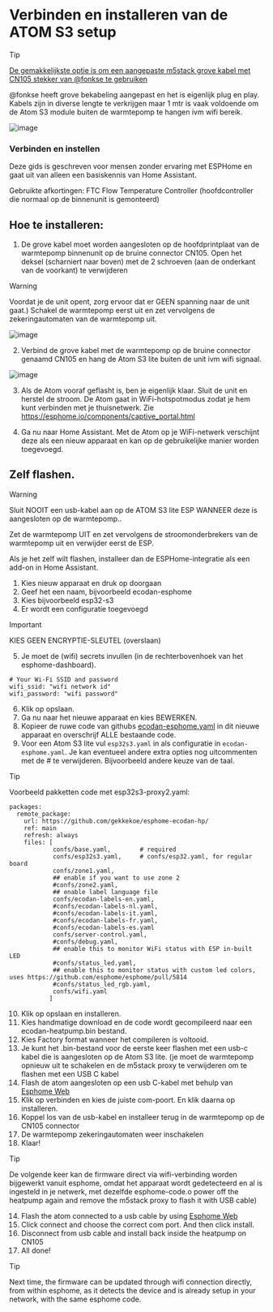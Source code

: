 # Verbinden en installeren van de ATOM S3 setup

> [!TIP]
> [De gemakkelijkste optie is om een aangepaste m5stack grove kabel met CN105 stekker van @fonkse te gebruiken](https://tweakers.net/aanbod/3767796/m5stack-atom-voor-besturing-via-cn105-mitsubishi-electric-warmtepomp.html)

@fonkse heeft grove bekabeling aangepast en het is eigenlijk plug en play. Kabels zijn in diverse lengte te verkrijgen maar 1 mtr is vaak voldoende om de Atom S3 module buiten de warmtepomp te hangen ivm wifi bereik.

![image](https://github.com/gekkekoe/esphome-ecodan-hp/blob/main/img/m5stack_cn105.jpg?raw=true)


### Verbinden en instellen
Deze gids is geschreven voor mensen zonder ervaring met ESPHome en gaat uit van alleen een basiskennis van Home Assistant.

Gebruikte afkortingen:
FTC Flow Temperature Controller (hoofdcontroller die normaal op de binnenunit is gemonteerd)

## Hoe te installeren:

1. De grove kabel moet worden aangesloten op de hoofdprintplaat van de warmtepomp binnenunit op de bruine connector CN105. Open het deksel (scharniert naar boven) met de 2 schroeven (aan de onderkant van de voorkant) te verwijderen

> [!WARNING]
> Voordat je de unit opent, zorg ervoor dat er GEEN spanning naar de unit gaat.)
> Schakel de warmtepomp eerst uit en zet vervolgens de zekeringautomaten van de warmtepomp uit.

![image](https://github.com/gekkekoe/esphome-ecodan-hp/blob/main/img/connection_FTC.jpg?raw=true)

2. Verbind de grove kabel met de warmtepomp op de bruine connector genaamd CN105 en hang de Atom S3 lite buiten de unit ivm wifi signaal.

![image](https://github.com/gekkekoe/esphome-ecodan-hp/blob/main/img/m5stack_installed.jpg?raw=true)

3. Als de Atom vooraf geflasht is, ben je eigenlijk klaar. Sluit de unit en herstel de stroom. De Atom gaat in WiFi-hotspotmodus zodat je hem kunt verbinden met je thuisnetwerk. Zie https://esphome.io/components/captive_portal.html

4. Ga nu naar Home Assistant. Met de Atom op je WiFi-netwerk verschijnt deze als een nieuw apparaat en kan op de gebruikelijke manier worden toegevoegd.

## Zelf flashen.
> [!WARNING]
> Sluit NOOIT een usb-kabel aan op de ATOM S3 lite ESP WANNEER deze is aangesloten op de warmtepomp..
> 
> Zet de warmtepomp UIT en zet vervolgens de stroomonderbrekers van de warmtepomp uit en verwijder eerst de ESP.

Als je het zelf wilt flashen, installeer dan de ESPHome-integratie als een add-on in Home Assistant.
1. Kies nieuw apparaat en druk op doorgaan
2. Geef het een naam, bijvoorbeeld ecodan-esphome
3. Kies bijvoorbeeld esp32-s3
4. Er wordt een configuratie toegevoegd
> [!IMPORTANT]
> KIES GEEN ENCRYPTIE-SLEUTEL (overslaan)

5. Je moet de (wifi) secrets invullen (in de rechterbovenhoek van het esphome-dashboard).
```
# Your Wi-Fi SSID and password
wifi_ssid: "wifi network id"
wifi_password: "wifi password"
```

6. Klik op opslaan.
7. Ga nu naar het nieuwe apparaat en kies BEWERKEN.
8. Kopieer de ruwe code van githubs [ecodan-esphome.yaml](ecodan-esphome.yaml) in dit nieuwe apparaat en overschrijf ALLE bestaande code.
9. Voor een Atom S3 lite vul `esp32s3.yaml` in als configuratie in `ecodan-esphome.yaml`.
Je kan eventueel andere extra opties nog uitcommenten met de # te verwijderen. Bijvoorbeeld andere keuze van de taal.

> [!TIP]
> Voorbeeld pakketten code met esp32s3-proxy2.yaml:
```
packages:
  remote_package:
    url: https://github.com/gekkekoe/esphome-ecodan-hp/
    ref: main
    refresh: always
    files: [ 
            confs/base.yaml,        # required
            confs/esp32s3.yaml,     # confs/esp32.yaml, for regular board
            confs/zone1.yaml,
            ## enable if you want to use zone 2
            #confs/zone2.yaml,
            ## enable label language file
            confs/ecodan-labels-en.yaml,
            #confs/ecodan-labels-nl.yaml,
            #confs/ecodan-labels-it.yaml,
            #confs/ecodan-labels-fr.yaml,
            #confs/ecodan-labels-es.yaml
            confs/server-control.yaml,
            #confs/debug.yaml,
            ## enable this to monitor WiFi status with ESP in-built LED
            #confs/status_led.yaml,
            ## enable this to monitor status with custom led colors, uses https://github.com/esphome/esphome/pull/5814
            #confs/status_led_rgb.yaml,
            confs/wifi.yaml
           ]
```

10. Klik op opslaan en installeren.
11. Kies handmatige download en de code wordt gecompileerd naar een ecodan-heatpump.bin bestand.
12. Kies Factory format wanneer het compileren is voltooid.
13. Je kunt het .bin-bestand voor de eerste keer flashen met een usb-c kabel die is aangesloten op de Atom S3 lite. (je moet de warmtepomp opnieuw uit te schakelen en de m5stack proxy te verwijderen om te flashen met een USB C kabel
14. Flash de atom aangesloten op een usb C-kabel met behulp van [Esphome Web](https://web.esphome.io/?dashboard_install)
15. Klik op verbinden en kies de juiste com-poort. En klik daarna op installeren.
16. Koppel los van de usb-kabel en installeer terug in de warmtepomp op de CN105 connector
17. De warmtepomp zekeringautomaten weer inschakelen
18. Klaar!

> [!TIP]
> De volgende keer kan de firmware direct via wifi-verbinding worden bijgewerkt vanuit esphome, omdat het apparaat wordt gedetecteerd en al is ingesteld in je netwerk, met dezelfde esphome-code.o power off the heatpump again and remove the m5stack proxy to flash it with USB cable)
14. Flash the atom connected to a usb cable by using  [Esphome Web](https://web.esphome.io/?dashboard_install)
15. Click connect and choose the correct com port. And then click install.
16. Disconnect from usb cable and install back inside the heatpump on CN105
17. All done!

> [!TIP]
> Next time, the firmware can be updated through wifi connection directly, from within esphome, as it detects the device and is already setup in your network, with the same esphome code.

